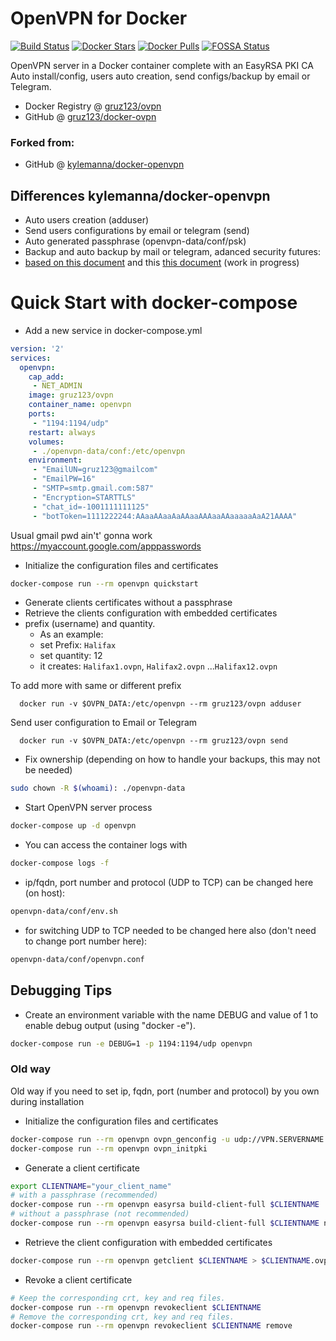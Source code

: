 # OpenVPN for Docker

[![Build Status](https://app.travis-ci.com/gruz123/docker-openvpn.svg?branch=master)](https://app.travis-ci.com/gruz123/docker-openvpn)
[![Docker Stars](https://img.shields.io/docker/stars/gruz123/ovpn.svg)](https://hub.docker.com/r/gruz123/ovpn/)
[![Docker Pulls](https://img.shields.io/docker/pulls/gruz123/ovpn.svg)](https://hub.docker.com/r/gruz123/ovpn/)
[![FOSSA Status](https://app.fossa.com/api/projects/git%2Bgithub.com%2Fgruz123%2Fdocker-openvpn.svg?type=shield)](https://app.fossa.com/projects/git%2Bgithub.com%2Fgruz123%2Fdocker-openvpn?ref=badge_shield)


OpenVPN server in a Docker container complete with an EasyRSA PKI CA \
Auto install/config, users auto creation, send configs/backup by email or Telegram.

* Docker Registry @ [gruz123/ovpn](https://hub.docker.com/r/gruz123/ovpn/)
* GitHub @ [gruz123/docker-ovpn](https://github.com/gruz123/docker-openvpn)

### Forked from:
* GitHub @ [kylemanna/docker-openvpn](https://github.com/kylemanna/docker-openvpn)

## Differences kylemanna/docker-openvpn

* Auto users creation (adduser)
* Send users configurations by email or telegram (send)
* Auto generated passphrase (openvpn-data/conf/psk) 
* Backup and auto backup by mail or telegram, adanced security futures: 
*   [based on this document](/docs/paranoid.md) and this
    [this document](/docs/backup.md) (work in progress)

# Quick Start with docker-compose


* Add a new service in docker-compose.yml

```yaml
version: '2'
services:
  openvpn:
    cap_add:
     - NET_ADMIN
    image: gruz123/ovpn
    container_name: openvpn
    ports:
     - "1194:1194/udp"
    restart: always
    volumes:
     - ./openvpn-data/conf:/etc/openvpn
    environment: 
     - "EmailUN=gruz123@gmailcom"
     - "EmailPW=16"
     - "SMTP=smtp.gmail.com:587" 
     - "Encryption=STARTTLS" 
     - "chat_id=-1001111111125"
     - "botToken=1111222244:AAaaAAaaAaAAaaAAAaaAAaaaaaAaA21AAAA"
```
 
Usual gmail pwd ain't' gonna work
https://myaccount.google.com/apppasswords


* Initialize the configuration files and certificates

```bash
docker-compose run --rm openvpn quickstart
```
* Generate clients certificates without a passphrase
* Retrieve the clients configuration with embedded certificates
* prefix (username) and quantity.
  * As an example:
  * set Prefix: `Halifax`
  * set quantity: 12
  * it creates: `Halifax1.ovpn`, `Halifax2.ovpn` ...`Halifax12.ovpn`

  
To add more with same or different prefix 

      docker run -v $OVPN_DATA:/etc/openvpn --rm gruz123/ovpn adduser

 Send user configuration to Email or Telegram 

      docker run -v $OVPN_DATA:/etc/openvpn --rm gruz123/ovpn send

* Fix ownership (depending on how to handle your backups, this may not be needed)       

```bash
sudo chown -R $(whoami): ./openvpn-data
```

* Start OpenVPN server process

```bash
docker-compose up -d openvpn
```

* You can access the container logs with

```bash
docker-compose logs -f
```

* ip/fqdn, port number and protocol (UDP to TCP) can be changed here (on host):

```bash
openvpn-data/conf/env.sh
```
* for switching UDP to TCP needed
to be changed here also (don't need to change port number here):
```bash
openvpn-data/conf/openvpn.conf
  ```

## Debugging Tips

* Create an environment variable with the name DEBUG and value of 1 to enable debug output (using "docker -e").

```bash
docker-compose run -e DEBUG=1 -p 1194:1194/udp openvpn
```
 ### Old way
  Old way if you need to set ip, fqdn, port (number and protocol) by you own during installation

* Initialize the configuration files and certificates

```bash
docker-compose run --rm openvpn ovpn_genconfig -u udp://VPN.SERVERNAME.COM
docker-compose run --rm openvpn ovpn_initpki
```

* Generate a client certificate

```bash
export CLIENTNAME="your_client_name"
# with a passphrase (recommended)
docker-compose run --rm openvpn easyrsa build-client-full $CLIENTNAME
# without a passphrase (not recommended)
docker-compose run --rm openvpn easyrsa build-client-full $CLIENTNAME nopass
```

* Retrieve the client configuration with embedded certificates

```bash
docker-compose run --rm openvpn getclient $CLIENTNAME > $CLIENTNAME.ovpn
```

* Revoke a client certificate

```bash
# Keep the corresponding crt, key and req files.
docker-compose run --rm openvpn revokeclient $CLIENTNAME
# Remove the corresponding crt, key and req files.
docker-compose run --rm openvpn revokeclient $CLIENTNAME remove
```
